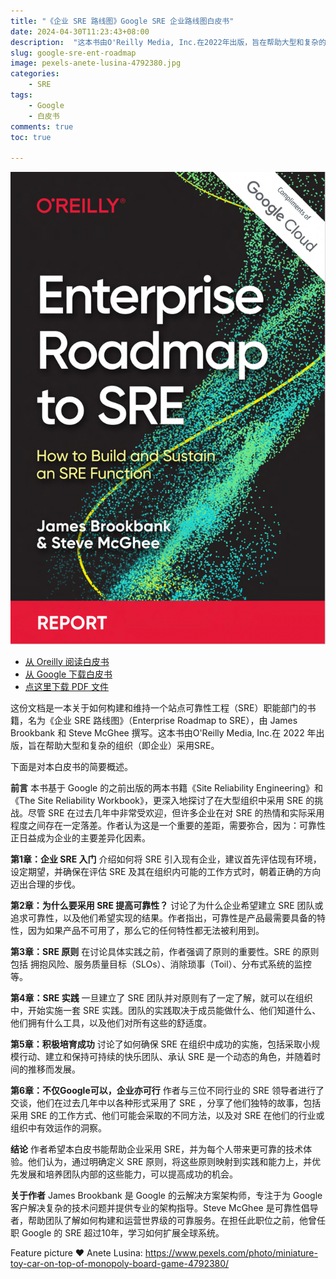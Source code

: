 ```yaml
---
title: "《企业 SRE 路线图》Google SRE 企业路线图白皮书"
date: 2024-04-30T11:23:43+08:00
description:  "这本书由O'Reilly Media, Inc.在2022年出版，旨在帮助大型和复杂的组织（即企业）采用SRE。"
slug: google-sre-ent-roadmap
image: pexels-anete-lusina-4792380.jpg
categories:
    - SRE
tags:
    - Google
    - 白皮书
comments: true
toc: true

---
```


![Enterprise roadmap to SRE](2024-04-30_11-55-54.png)

* [从 Oreilly 阅读白皮书](https://www.oreilly.com/library/view/enterprise-roadmap-to/9781098117740/)
* [从 Google 下载白皮书](https://sre.google/resources/practices-and-processes/enterprise-roadmap-to-sre/)
* [点这里下载 PDF 文件](/wp/enterprise-roadmap-to-sre.pdf)

这份文档是一本关于如何构建和维持一个站点可靠性工程（SRE）职能部门的书籍，名为《企业 SRE 路线图》（Enterprise Roadmap to SRE），由 James Brookbank 和 Steve McGhee 撰写。这本书由O'Reilly Media, Inc.在 2022 年出版，旨在帮助大型和复杂的组织（即企业）采用SRE。

下面是对本白皮书的简要概述。

**前言**
本书基于 Google 的之前出版的两本书籍《Site Reliability Engineering》和《The Site Reliability Workbook》，更深入地探讨了在大型组织中采用 SRE 的挑战。尽管 SRE 在过去几年中非常受欢迎，但许多企业在对 SRE 的热情和实际采用程度之间存在一定落差。作者认为这是一个重要的差距，需要弥合，因为：可靠性正日益成为企业的主要差异化因素。

**第1章：企业 SRE 入门**
介绍如何将 SRE 引入现有企业，建议首先评估现有环境，设定期望，并确保在评估 SRE 及其在组织内可能的工作方式时，朝着正确的方向迈出合理的步伐。

**第2章：为什么要采用 SRE 提高可靠性？**
讨论了为什么企业希望建立 SRE 团队或追求可靠性，以及他们希望实现的结果。作者指出，可靠性是产品最需要具备的特性，因为如果产品不可用了，那么它的任何特性都无法被利用到。

**第3章：SRE 原则**
在讨论具体实践之前，作者强调了原则的重要性。SRE 的原则包括 拥抱风险、服务质量目标（SLOs）、消除琐事（Toil）、分布式系统的监控等。

**第4章：SRE 实践**
一旦建立了 SRE 团队并对原则有了一定了解，就可以在组织中，开始实施一套 SRE 实践。团队的实践取决于成员能做什么、他们知道什么、他们拥有什么工具，以及他们对所有这些的舒适度。

**第5章：积极培育成功**
讨论了如何确保 SRE 在组织中成功的实施，包括采取小规模行动、建立和保持可持续的快乐团队、承认 SRE 是一个动态的角色，并随着时间的推移而发展。

**第6章：不仅Google可以，企业亦可行**
作者与三位不同行业的 SRE 领导者进行了交谈，他们在过去几年中以各种形式采用了 SRE ，分享了他们独特的故事，包括采用 SRE 的工作方式、他们可能会采取的不同方法，以及对 SRE 在他们的行业或组织中有效运作的洞察。

**结论**
作者希望本白皮书能帮助企业采用 SRE，并为每个人带来更可靠的技术体验。他们认为，通过明确定义 SRE 原则，将这些原则映射到实践和能力上，并优先发展和培养团队内部的这些能力，可以提高成功的机会。

**关于作者**
James Brookbank 是 Google 的云解决方案架构师，专注于为 Google 客户解决复杂的技术问题并提供专业的架构指导。Steve McGhee 是可靠性倡导者，帮助团队了解如何构建和运营世界级的可靠服务。在担任此职位之前，他曾任职 Google 的 SRE 超过10年，学习如何扩展全球系统。

Feature picture ❤️ Anete Lusina: <https://www.pexels.com/photo/miniature-toy-car-on-top-of-monopoly-board-game-4792380/>
